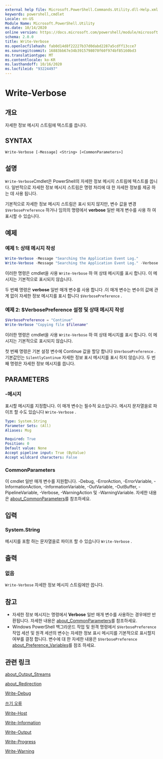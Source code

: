 ```yaml
---
external help file: Microsoft.PowerShell.Commands.Utility.dll-Help.xml
keywords: powershell,cmdlet
Locale: en-US
Module Name: Microsoft.PowerShell.Utility
ms.date: 10/14/2020
online version: https://docs.microsoft.com/powershell/module/microsoft.powershell.utility/write-verbose?view=powershell-7.1&WT.mc_id=ps-gethelp
schema: 2.0.0
title: Write-Verbose
ms.openlocfilehash: fab0d14d8f22227b37d0dabd2287a5cdff13cce7
ms.sourcegitcommit: 16883bb67e34b3915798070f60f974bf85160bd3
ms.translationtype: MT
ms.contentlocale: ko-KR
ms.lasthandoff: 10/16/2020
ms.locfileid: "93224497"
---
```

# Write-Verbose

## 개요
자세한 정보 메시지 스트림에 텍스트를 씁니다.

## SYNTAX

```
Write-Verbose [-Message] <String> [<CommonParameters>]
```

## 설명

`Write-Verbose`Cmdlet은 PowerShell의 자세한 정보 메시지 스트림에 텍스트를 씁니다. 일반적으로 자세한 정보 메시지 스트림은 명령 처리에 대 한 자세한 정보를 제공 하는 데 사용 됩니다.

기본적으로 자세한 정보 메시지 스트림은 표시 되지 않지만, 변수 값을 변경 `$VerbosePreference` 하거나 임의의 명령에서 **verbose** 일반 매개 변수를 사용 하 여 표시할 수 있습니다.

## 예제

### 예제 1: 상태 메시지 작성

```powershell
Write-Verbose -Message "Searching the Application Event Log."
Write-Verbose -Message "Searching the Application Event Log." -Verbose
```

이러한 명령은 cmdlet을 사용 `Write-Verbose` 하 여 상태 메시지를 표시 합니다. 이 메시지는 기본적으로 표시되지 않습니다.

두 번째 명령은 **verbose** 일반 매개 변수를 사용 합니다 .이 매개 변수는 변수의 값에 관계 없이 자세한 정보 메시지를 표시 합니다 `$VerbosePreference` .

### 예제 2: $VerbosePreference 설정 및 상태 메시지 작성

```powershell
$VerbosePreference = "Continue"
Write-Verbose "Copying file $filename"
```

이러한 명령은 cmdlet을 사용 `Write-Verbose` 하 여 상태 메시지를 표시 합니다. 이 메시지는 기본적으로 표시되지 않습니다.

첫 번째 명령은 기본 설정 변수에 Continue 값을 할당 합니다 `$VerbosePreference` . 기본값인는 `SilentlyContinue` 자세한 정보 표시 메시지를 표시 하지 않습니다. 두 번째 명령은 자세한 정보 메시지를 씁니다.

## PARAMETERS

### -메시지

표시할 메시지를 지정합니다. 이 매개 변수는 필수적 요소입니다. 메시지 문자열을로 파이프 할 수도 있습니다 `Write-Verbose` .

```yaml
Type: System.String
Parameter Sets: (All)
Aliases: Msg

Required: True
Position: 0
Default value: None
Accept pipeline input: True (ByValue)
Accept wildcard characters: False
```

### CommonParameters

이 cmdlet 일반 매개 변수를 지원합니다. -Debug, -ErrorAction, -ErrorVariable, -InformationAction, -InformationVariable, -OutVariable, -OutBuffer, -PipelineVariable, -Verbose, -WarningAction 및 -WarningVariable. 자세한 내용은 [about_CommonParameters](../Microsoft.PowerShell.Core/About/about_CommonParameters.md)를 참조하세요.

## 입력

### System.String

메시지를 포함 하는 문자열을로 파이프 할 수 있습니다 `Write-Verbose` .

## 출력

### 없음

`Write-Verbose` 자세한 정보 메시지 스트림에만 씁니다.

## 참고

- 자세한 정보 메시지는 명령에서 **Verbose** 일반 매개 변수를 사용하는 경우에만 반환됩니다. 자세한 내용은 [about_CommonParameters](https://go.microsoft.com/fwlink/?LinkID=113216)를 참조하세요.
- Windows PowerShell 백그라운드 작업 및 원격 명령에서 `$VerbosePreference` 작업 세션 및 원격 세션의 변수는 자세한 정보 표시 메시지를 기본적으로 표시할지 여부를 결정 합니다.
  변수에 대 한 자세한 내용은 `$VerbosePreference` [about_Preference_Variables](../Microsoft.PowerShell.Core/About/about_Preference_Variables.md)를 참조 하세요.

## 관련 링크

[about_Output_Streams](../Microsoft.PowerShell.Core/About/about_Output_Streams.md)

[about_Redirection](../Microsoft.PowerShell.Core/About/about_Redirection.md)

[Write-Debug](Write-Debug.md)

[쓰기 오류](Write-Error.md)

[Write-Host](Write-Host.md)

[Write-Information](Write-Information.md)

[Write-Output](Write-Output.md)

[Write-Progress](Write-Progress.md)

[Write-Warning](Write-Warning.md)
